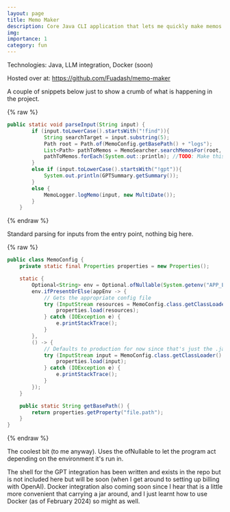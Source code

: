 ```yaml
---
layout: page
title: Memo Maker
description: Core Java CLI application that lets me quickly make memos in text file format. Still updated here and there whenever I have a feature to add.
img: 
importance: 1
category: fun
---
```


Technologies: Java, LLM integration, Docker (soon)

Hosted over at: <a href="https://github.com/Fuadash/memo-maker">https://github.com/Fuadash/memo-maker</a>

A couple of snippets below just to show a crumb of what is happening in the project.

{% raw %}

```java
public static void parseInput(String input) {
        if (input.toLowerCase().startsWith("!find")){
            String searchTarget = input.substring(5);
            Path root = Path.of(MemoConfig.getBasePath() + "logs");
            List<Path> pathToMemos = MemoSearcher.searchMemosFor(root, searchTarget);
            pathToMemos.forEach(System.out::println); //TODO: Make this only print like 10 at a time, maybe move into a memoprinter class
        }
        else if (input.toLowerCase().startsWith("!gpt")){
            System.out.println(GPTSummary.getSummary());
        }
        else {
            MemoLogger.logMemo(input, new MultiDate());
        }
    }
```

{% endraw %}

Standard parsing for inputs from the entry point, nothing big here.

{% raw %}

```java
public class MemoConfig {
    private static final Properties properties = new Properties();

    static {
        Optional<String> env = Optional.ofNullable(System.getenv("APP_ENV"));
        env.ifPresentOrElse(appEnv -> {
            // Gets the appropriate config file
            try (InputStream resources = MemoConfig.class.getClassLoader().getResourceAsStream("resources/" + appEnv + "/config.properties")) {
                properties.load(resources);
            } catch (IOException e) {
                e.printStackTrace();
            }
        },
        () -> {
            // Defaults to production for now since that's just the .jar
            try (InputStream input = MemoConfig.class.getClassLoader().getResourceAsStream("resources/prod/config.properties")) {
                properties.load(input);
            } catch (IOException e) {
                e.printStackTrace();
            }
        });
    }

    public static String getBasePath() {
        return properties.getProperty("file.path");
    }
}
```

{% endraw %}

The coolest bit (to me anyway). Uses the ofNullable to let the program act depending on the environment it's run in.

The shell for the GPT integration has been written and exists in the repo but is not included here but will be soon (when I get around to setting up billing with OpenAI). 
Docker integration also coming soon since I hear that is a little more convenient that carrying a jar around, and I just learnt how to use Docker (as of February 2024) so might as well.